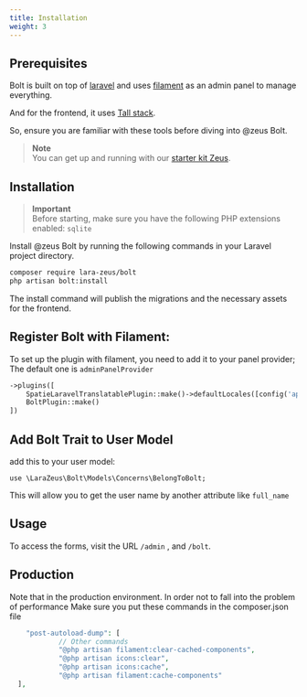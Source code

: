 ```yaml
---
title: Installation
weight: 3
---
```


## Prerequisites

Bolt is built on top of [laravel](https://laravel.com/docs/master) and
uses [filament](https://filamentphp.com/docs/3.x/panels/installation) as an admin panel to manage everything.

And for the frontend, it uses [Tall stack](https://tallstack.dev/).

So, ensure you are familiar with these tools before diving into @zeus Bolt.

> **Note**\
> You can get up and running with our [starter kit Zeus](https://github.com/lara-zeus/zeus).

## Installation

> **Important**\
> Before starting, make sure you have the following PHP extensions enabled:
`sqlite`

Install @zeus Bolt by running the following commands in your Laravel project directory.

```bash
composer require lara-zeus/bolt
php artisan bolt:install
```

The install command will publish the migrations and the necessary assets for the frontend.

## Register Bolt with Filament:

To set up the plugin with filament, you need to add it to your panel provider; The default one is `adminPanelProvider`

```php
->plugins([
    SpatieLaravelTranslatablePlugin::make()->defaultLocales([config('app.locale')]),
    BoltPlugin::make()
])
```

## Add Bolt Trait to User Model

add this to your user model:

`use \LaraZeus\Bolt\Models\Concerns\BelongToBolt;`

This will allow you to get the user name by another attribute like `full_name`

## Usage

To access the forms, visit the URL `/admin` , and `/bolt`.

## **Production**

Note that in the production environment. In order not to fall into the problem of performance
Make sure you put these commands in the composer.json file

```php
    "post-autoload-dump": [
            // Other commands
            "@php artisan filament:clear-cached-components",
            "@php artisan icons:clear",
            "@php artisan icons:cache",
            "@php artisan filament:cache-components"
  ],
```